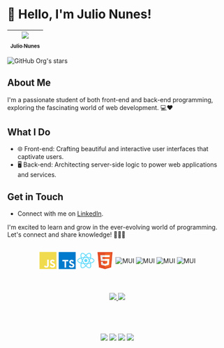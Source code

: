 # 👋 Hello, I'm Julio Nunes!

[<img src="https://avatars.githubusercontent.com/u/78341732?v=4" width=115 > <br> <sub> Julio Nunes </sub>](https://github.com/JulioNunesDev) |
| :---: |
![GitHub Org's stars](https://img.shields.io/github/stars/JulioNunesDev?style=social)

## About Me
I'm a passionate student of both front-end and back-end programming, exploring the fascinating world of web development. 💻❤

## What I Do
- 🌐 Front-end: Crafting beautiful and interactive user interfaces that captivate users.
- 🖥️ Back-end: Architecting server-side logic to power web applications and services.

## Get in Touch
- Connect with me on [LinkedIn](https://www.linkedin.com/in/julionunesdev/).

I'm excited to learn and grow in the ever-evolving world of programming. Let's connect and share knowledge! 👨‍💻✨
<br/>
<br/>


<div align="center" >
  <img align="center" alt="julio-Js"  height="40" width="40" src="https://raw.githubusercontent.com/devicons/devicon/master/icons/javascript/javascript-plain.svg">
  <img align="center" alt="julio-Ts"  height="40" width="40" src="https://raw.githubusercontent.com/devicons/devicon/master/icons/typescript/typescript-plain.svg">
  <img align="center" alt="julio-React" height="40" width="40" src="https://raw.githubusercontent.com/devicons/devicon/master/icons/react/react-original.svg">
  <img align="center" alt="julio-HTML"  height="40" width="40" src="https://raw.githubusercontent.com/devicons/devicon/master/icons/html5/html5-original.svg">
  <img align="center" alt="MUI" height="40" width="40" src="https://cdn.jsdelivr.net/gh/devicons/devicon/icons/materialui/materialui-original.svg">
  <img align="center"  alt="MUI" height="40" width="40" src="https://cdn.jsdelivr.net/gh/devicons/devicon/icons/unrealengine/unrealengine-original.svg">
  <img align="center"  alt="MUI" height="40" width="40" src="https://cdn.jsdelivr.net/gh/devicons/devicon/icons/mongodb/mongodb-original-wordmark.svg">
  <img align="center"  alt="MUI" height="40" width="40" src="https://cdn.jsdelivr.net/gh/devicons/devicon/icons/cplusplus/cplusplus-original.svg">
</div>

<br/>
<br/>

<div align="center" style="padding: 20px;">
  <a href="https://github.com/JulioNunesDev">
    <img height="180em" src="https://github-readme-stats.vercel.app/api?username=JulioNunesDev&show_icons=true&theme=tokyonight&include_all_commits=true&count_private=true"/>
  </a>
  <a href="https://github.com/JulioNunesDev">
    <img height="180em" src="https://github-readme-stats.vercel.app/api/top-langs/?username=JulioNunesDev&layout=compact&langs_count=7&theme=tokyonight"/>
  </a>
</div>

<br/>
<br/>

<div align="center" style="padding: 20px;">
  <a href="https://www.youtube.com/channel/UCZJppsz5Anj6Ad0aqeDG9Bw" target="_blank"><img src="https://img.shields.io/badge/YouTube-FF0000?style=for-the-badge&logo=youtube&logoColor=white" target="_blank"></a>
  <a href="https://www.instagram.com/julionunesyt" target="_blank"><img src="https://img.shields.io/badge/-Instagram-%23E4405F?style=for-the-badge&logo=instagram&logoColor=white" target="_blank"></a>
  <a href="https://discord.gg/4NzNYkpBAP" target="_blank"><img src="https://img.shields.io/badge/Discord-7289DA?style=for-the-badge&logo=discord&logoColor=white" target="_blank"></a> 
  <a href="https://www.linkedin.com/in/JulioNunesDev/" target="_blank"><img src="https://img.shields.io/badge/-LinkedIn-%230077B5?style=for-the-badge&logo=linkedin&logoColor=white" target="_blank"></a> 
</div>

